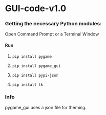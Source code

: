 # GUI-code-v1.0



<h3> Getting the necessary Python modules: </h3>
Open Command Prompt
or a Terminal Window


<h4> Run </h4>

1. `pip install pygame`

2. `pip install pygame_gui`

3. `pip install pypi-json`

4. `pip install tk`


<h3> Info </h3>
pygame_gui uses a json file for theming.
